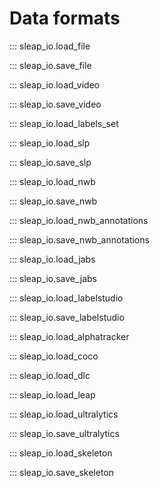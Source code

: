 # Data formats

::: sleap_io.load_file

::: sleap_io.save_file

::: sleap_io.load_video

::: sleap_io.save_video

::: sleap_io.load_labels_set

::: sleap_io.load_slp

::: sleap_io.save_slp

::: sleap_io.load_nwb

::: sleap_io.save_nwb

::: sleap_io.load_nwb_annotations

::: sleap_io.save_nwb_annotations

::: sleap_io.load_jabs

::: sleap_io.save_jabs

::: sleap_io.load_labelstudio

::: sleap_io.save_labelstudio

::: sleap_io.load_alphatracker

::: sleap_io.load_coco

::: sleap_io.load_dlc

::: sleap_io.load_leap

::: sleap_io.load_ultralytics

::: sleap_io.save_ultralytics

::: sleap_io.load_skeleton

::: sleap_io.save_skeleton